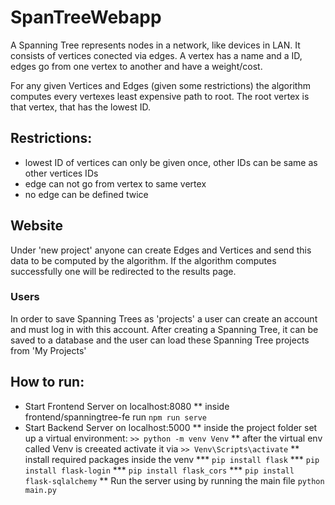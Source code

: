 # SpanTreeWebapp

A Spanning Tree represents nodes in a network, like devices in LAN.
It consists of vertices conected via edges.
A vertex has a name and a ID, edges go from one vertex to another and have a weight/cost.

For any given Vertices and Edges (given some restrictions) the algorithm computes every vertexes least expensive path to root.
The root vertex is that vertex, that has the lowest ID.

## Restrictions:
* lowest ID of vertices can only be given once, other IDs can be same as other vertices IDs
* edge can not go from vertex to same vertex
* no edge can be defined twice


## Website
Under 'new project' anyone can create Edges and Vertices and send this data to be computed by the algorithm.
If the algorithm computes successfully one will be redirected to the results page.

### Users
In order to save Spanning Trees as 'projects' a user can create an account and must log in with this account.
After creating a Spanning Tree, it can be saved to a database and the user can load these Spanning Tree projects from 'My Projects'

## How to run:
* Start Frontend Server on localhost:8080
** inside frontend/spanningtree-fe run `npm run serve`
* Start Backend Server on localhost:5000
** inside the project folder set up a virtual environment: `>> python -m venv Venv`
** after the virtual env called Venv is creeated activate it via `>> Venv\Scripts\activate` 
** install required packages inside the venv
*** `pip install flask`
*** `pip install flask-login`
*** `pip install flask_cors`
*** `pip install flask-sqlalchemy`
** Run the server using by running the main file `python main.py`
